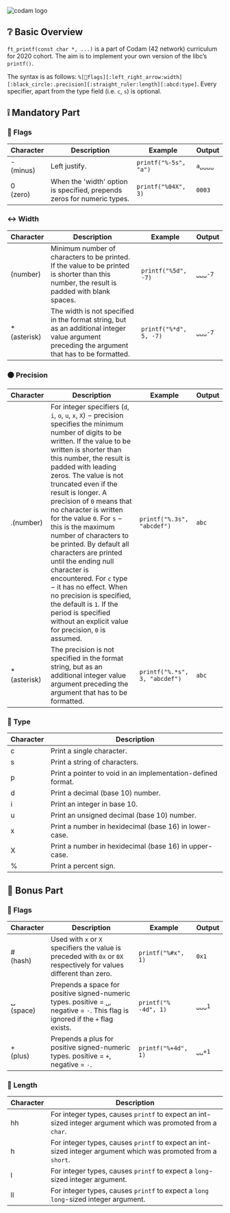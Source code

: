 ![codam logo](https://www.datocms-assets.com/4526/1560770259-logocodamblack-copy.svg)

## ❔ Basic Overview

`ft_printf(const char *, ...)` is a part of Codam (42 network) curriculum for 2020 cohort. The aim is to implement your own version of the libc’s `printf()`. 

The syntax is as follows: `%[🎌flags][:left_right_arrow:width][:black_circle:.precision][:straight_ruler:length][:abcd:type]`. Every specifier, apart from the type field (i.e. `c`, `s`) is optional.

## ❕ Mandatory Part

### 🎌 Flags

| Character | Description | Example | Output |
| --- | --- | --- | --- |
| - <br />(minus) | Left justify. | `printf("%-5s", "a")` | `a␣␣␣␣` |
| 0 <br />(zero) | When the 'width' option is specified, prepends zeros for numeric types. | `printf("%04X", 3)` | `0003` |

### :left_right_arrow: Width

| Character | Description | Example | Output |
| --- | --- | --- | --- |
| (number) | Minimum number of characters to be printed. If the value to be printed is shorter than this number, the result is padded with blank spaces. | `printf("%5d", -7)` | `␣␣␣-7` |
| * <br />(asterisk) | The width is not specified in the format string, but as an additional integer value argument preceding the argument that has to be formatted. | `printf("%*d", 5, -7)` | `␣␣␣-7` |

### :black_circle: Precision

| Character | Description | Example | Output |
| --- | --- | --- | --- |
| .(number) | For integer specifiers (`d`, `i`, `o`, `u`, `x`, `X`) − precision specifies the minimum number of digits to be written. If the value to be written is shorter than this number, the result is padded with leading zeros. The value is not truncated even if the result is longer. A precision of `0` means that no character is written for the value `0`. For `s` − this is the maximum number of characters to be printed. By default all characters are printed until the ending null character is encountered. For `c` type − it has no effect. When no precision is specified, the default is `1`. If the period is specified without an explicit value for precision, `0` is assumed. | `printf("%.3s", "abcdef")` | `abc` |
| * <br />(asterisk) | The precision is not specified in the format string, but as an additional integer value argument preceding the argument that has to be formatted. | `printf("%.*s", 3, "abcdef")` | `abc` |

### :abcd: Type

| Character | Description |
| --- | --- |
| c | Print a single character. |
| s | Print a string of characters. | 
| p | Print a pointer to void in an implementation-defined format. | 
| d | Print a decimal (base 10) number. | 
| i | Print an integer in base 10. |
| u | Print an unsigned decimal (base 10) number. |
| x | Print a number in hexidecimal (base 16) in lower-case. |
| X | Print a number in hexidecimal (base 16) in upper-case. |
| % | Print a percent sign. |

## 🎰 Bonus Part

### 🎌 Flags

| Character | Description | Example | Output |
| --- | --- | --- | --- |
| #<br />(hash) | Used with `x` or `X` specifiers the value is preceded with `0x` or `0X` respectively for values different than zero. | `printf("%#x", 1)` | `0x1` |
| ␣<br />(space) | Prepends a space for positive signed-numeric types. positive = `␣`, negative = `-`. This flag is ignored if the `+` flag exists. | `printf("% -4d", 1)` | `␣␣␣1` |
| +<br />(plus) | Prepends a plus for positive signed-numeric types. positive = `+`, negative = `-`. | `printf("%+4d", 1)` | `␣␣+1` |

### :straight_ruler: Length

| Character | Description |
| --- | --- |
| hh | For integer types, causes `printf` to expect an int-sized integer argument which was promoted from a `char`. |
| h | For integer types, causes `printf` to expect an int-sized integer argument which was promoted from a `short`. |
| l | For integer types, causes `printf` to expect a `long`-sized integer argument. |
| ll | For integer types, causes `printf` to expect a `long long`-sized integer argument. |
